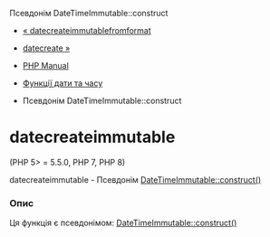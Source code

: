 Псевдонім DateTimeImmutable::construct

-   [« datecreateimmutablefromformat](function.date-create-immutable-from-format.html)
    
-   [datecreate »](function.date-create.html)
    
-   [PHP Manual](index.html)
    
-   [Функції дати та часу](ref.datetime.html)
    
-   Псевдонім DateTimeImmutable::construct
    

# datecreateimmutable

(PHP 5> = 5.5.0, PHP 7, PHP 8)

datecreateimmutable - Псевдонім [DateTimeImmutable::construct()](datetimeimmutable.construct.html)

### Опис

Ця функція є псевдонімом: [DateTimeImmutable::construct()](datetimeimmutable.construct.html)